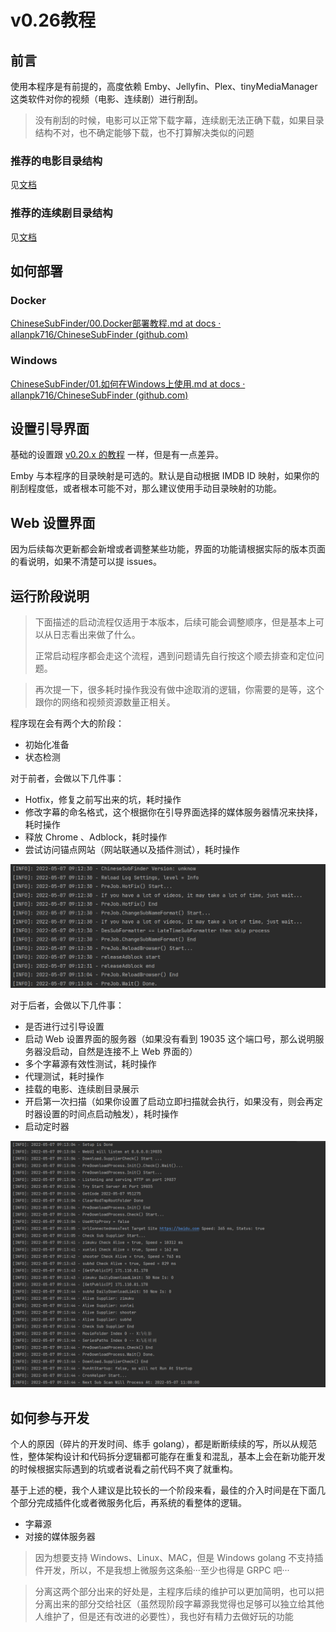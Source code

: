 # v0.26教程

## 前言

使用本程序是有前提的，高度依赖 Emby、Jellyfin、Plex、tinyMediaManager  这类软件对你的视频（电影、连续剧）进行削刮。

> 没有削刮的时候，电影可以正常下载字幕，连续剧无法正确下载，如果目录结构不对，也不确定能够下载，也不打算解决类似的问题

### 推荐的电影目录结构

见[文档](https://github.com/allanpk716/ChineseSubFinder/blob/docs/DesignFile/%E7%94%B5%E5%BD%B1%E7%9A%84%E6%8E%A8%E8%8D%90%E7%9B%AE%E5%BD%95%E7%BB%93%E6%9E%84.md)

### 推荐的连续剧目录结构

见[文档](https://github.com/allanpk716/ChineseSubFinder/blob/docs/DesignFile/%E8%BF%9E%E7%BB%AD%E5%89%A7%E7%9B%AE%E5%BD%95%E7%BB%93%E6%9E%84%E8%A6%81%E6%B1%82.md)

## 如何部署

### Docker

[ChineseSubFinder/00.Docker部署教程.md at docs · allanpk716/ChineseSubFinder (github.com)](https://github.com/allanpk716/ChineseSubFinder/blob/docs/DesignFile/v0.20教程/00.Docker部署教程.md)

### Windows

[ChineseSubFinder/01.如何在Windows上使用.md at docs · allanpk716/ChineseSubFinder (github.com)](https://github.com/allanpk716/ChineseSubFinder/blob/docs/DesignFile/v0.20教程/01.如何在Windows上使用.md)

## 设置引导界面

基础的设置跟 [v0.20.x 的教程](https://github.com/allanpk716/ChineseSubFinder/tree/docs/DesignFile/v0.20%E6%95%99%E7%A8%8B) 一样，但是有一点差异。

Emby 与本程序的目录映射是可选的。默认是自动根据 IMDB ID 映射，如果你的削刮程度低，或者根本可能不对，那么建议使用手动目录映射的功能。

## Web 设置界面

因为后续每次更新都会新增或者调整某些功能，界面的功能请根据实际的版本页面的看说明，如果不清楚可以提 issues。

## 运行阶段说明

> 下面描述的启动流程仅适用于本版本，后续可能会调整顺序，但是基本上可以从日志看出来做了什么。
>
> 正常启动程序都会走这个流程，遇到问题请先自行按这个顺去排查和定位问题。

> 再次提一下，很多耗时操作我没有做中途取消的逻辑，你需要的是等，这个跟你的网络和视频资源数量正相关。

程序现在会有两个大的阶段：

* 初始化准备
* 状态检测

对于前者，会做以下几件事：

* Hotfix，修复之前写出来的坑，耗时操作
* 修改字幕的命名格式，这个根据你在引导界面选择的媒体服务器情况来抉择，耗时操作
* 释放 Chrome 、Adblock，耗时操作
* 尝试访问锚点网站（网站联通以及插件测试），耗时操作

![启动顺序00](pics/启动顺序00.png)

对于后者，会做以下几件事：

* 是否进行过引导设置
* 启动 Web 设置界面的服务器（如果没有看到 19035 这个端口号，那么说明服务器没启动，自然是连接不上 Web 界面的）
* 多个字幕源有效性测试，耗时操作
* 代理测试，耗时操作
* 挂载的电影、连续剧目录展示
* 开启第一次扫描（如果你设置了启动立即扫描就会执行，如果没有，则会再定时器设置的时间点启动触发），耗时操作
* 启动定时器

![启动顺序01](pics/启动顺序01.png)

## 如何参与开发

个人的原因（碎片的开发时间、练手 golang），都是断断续续的写，所以从规范性，整体架构设计和代码拆分逻辑都可能存在重复和混乱，基本上会在新功能开发的时候根据实际遇到的坑或者说看之前代码不爽了就重构。

基于上述的梗，我个人建议是比较长的一个阶段来看，最佳的介入时间是在下面几个部分完成插件化或者微服务化后，再系统的看整体的逻辑。

* 字幕源
* 对接的媒体服务器

> 因为想要支持 Windows、Linux、MAC，但是 Windows golang 不支持插件开发，所以，不是我想上微服务这条船···至少也得是 GRPC 吧···

> 分离这两个部分出来的好处是，主程序后续的维护可以更加简明，也可以把分离出来的部分交给社区（虽然现阶段字幕源我觉得也足够可以独立给其他人维护了，但是还有改进的必要性），我也好有精力去做好玩的功能